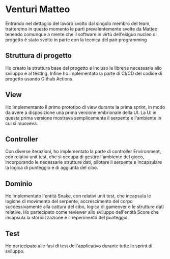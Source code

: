 # Venturi Matteo


Entrando nel dettaglio del lavoro svolto dal singolo membro del team, tratteremo in questo momento le parti prevalentemente svolte da Matteo tenendo comunque a mente che il software in virtù dell'esiguo nucleo di progetto è stato svolto in parte con la tecnica del pair programming

## Struttura di progetto
Ho creato la struttura base del progetto e incluso le librerie necessarie allo sviluppo e al testing. Infine ho implementato la parte di CI/CD del codice di progetto usando Github Actions.

## View
Ho implementanto il primo prototipo di view durante la prima sprint, in modo da avere a disposizione una prima versione embrionale della UI. La UI in questa prima versione mostrava semplicemente il serpente e l'ambiente in cui si muoveva.

## Controller
Con diverse iterazioni, ho implementato la parte di controller Environment, con relativi unit test, che si occupa di gestire l'ambiente del gioco, incorporando le necessarie strutture dati, pilotare il serpente e incapsulare la logica di punteggio e di aggiunta del cibo.

## Dominio
Ho implementato l'entità Snake, con relativi unit test, che incapsula le logiche di movimento del serpente, accrescimento del corpo successivamente alla cattura del cibo, logica di gameover e le strutture dati relative.
Ho partecipato come reviewer allo sviluppo dell'entità Score che incapsula la storicizzazione e il reperimento del punteggio.

## Test
Ho partecipato alle fasi di test dell'applicativo durante tutte le sprint di sviluppo.